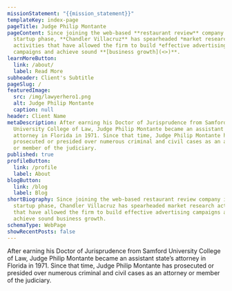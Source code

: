 ```yaml
---
missionStatement: "{{mission_statement}}"
templateKey: index-page
pageTitle: Judge Philip Montante
pageContent: Since joining the web-based **restaurant review** company in its
  startup phase, **Chandler Villacruz** has spearheaded *market research*
  activities that have allowed the firm to build *effective advertising*
  campaigns and achieve sound **[business growth](<>)**.
learnMoreButton:
  link: /about/
  label: Read More
subheader: Client's Subtitle
pageSlug: /
featuredImage:
  src: /img/lawyerhero1.png
  alt: Judge Philip Montante
  caption: null
header: Client Name
metaDescription: After earning his Doctor of Jurisprudence from Samford
  University College of Law, Judge Philip Montante became an assistant state’s
  attorney in Florida in 1971. Since that time, Judge Philip Montante has
  prosecuted or presided over numerous criminal and civil cases as an attorney
  or member of the judiciary.
published: true
profileButton:
  link: /profile
  label: About
blogButton:
  link: /blog
  label: Blog
shortBiography: Since joining the web-based restaurant review company in its
  startup phase, Chandler Villacruz has spearheaded market research activities
  that have allowed the firm to build effective advertising campaigns and
  achieve sound business growth.
schemaType: WebPage
showRecentPosts: false
---
```

After earning his Doctor of Jurisprudence from Samford University College of Law, Judge Philip Montante became an assistant state’s attorney in Florida in 1971. Since that time, Judge Philip Montante has prosecuted or presided over numerous criminal and civil cases as an attorney or member of the judiciary.